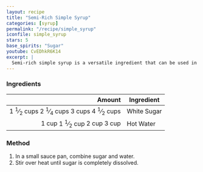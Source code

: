 ```yaml
---
layout: recipe
title: "Semi-Rich Simple Syrup"
categories: [syrup]
permalink: "/recipe/simple_syrup"
iconfile: simple_syrup
stars: 5
base_spirits: "Sugar"
youtube: CvEDhkR6K14
excerpt: |
  Semi-rich simple syrup is a versatile ingredient that can be used in a variety of cocktails and other drinks.
---
```


### Ingredients

|                                                                                                                                                                                                                                               Amount | Ingredient  |
| ---------------------------------------------------------------------------------------------------------------------------------------------------------------------------------------------------------------------------------------------------: | ----------- |
| <span class="onex active">1 <sup>1</sup>&frasl;<sub>2</sub> cups </span> <span class="onehalfx">2 <sup>1</sup>&frasl;<sub>4</sub> cups </span> <span class="twox">3 cups </span> <span class="threex">4 <sup>1</sup>&frasl;<sub>2</sub> cups </span> | White Sugar |
|                                                                     <span class="onex active">1 cup </span> <span class="onehalfx">1 <sup>1</sup>&frasl;<sub>2</sub> cup </span> <span class="twox">2 cup </span> <span class="threex">3 cup </span> | Hot Water   |

### Method

1. In a small sauce pan, combine sugar and water.
2. Stir over heat until sugar is completely dissolved.

<script type="application/ld+json">
{
  "@context": "https://schema.org",
  "@type": "Recipe",
  "author": "{{ page.author }}",
  "description": "{{ page.excerpt | strip_html | replace: '"', "'" }}",
  "image": "{%- for ingredient in site.data[page.iconfile].images.ingredient limit: 1 -%}{{ ingredient.url }}{%- endfor -%}",
  "recipeIngredient": [  "1.5 cups White Sugar",
  " 1 cup Hot Water"],
  "name": "{{ page.title }}",
  "recipeInstructions": "",
  "recipeYield": "1 cocktail",
  "recipeCategory": "cocktail"
}
</script>
